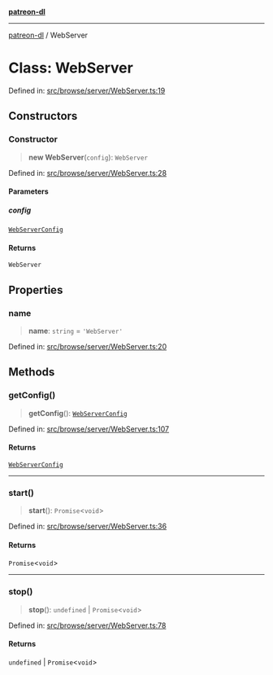 [**patreon-dl**](../README.md)

***

[patreon-dl](../README.md) / WebServer

# Class: WebServer

Defined in: [src/browse/server/WebServer.ts:19](https://github.com/patrickkfkan/patreon-dl/blob/13dcc2ff5398507f6088673ed657c12686142841/src/browse/server/WebServer.ts#L19)

## Constructors

### Constructor

> **new WebServer**(`config`): `WebServer`

Defined in: [src/browse/server/WebServer.ts:28](https://github.com/patrickkfkan/patreon-dl/blob/13dcc2ff5398507f6088673ed657c12686142841/src/browse/server/WebServer.ts#L28)

#### Parameters

##### config

[`WebServerConfig`](../interfaces/WebServerConfig.md)

#### Returns

`WebServer`

## Properties

### name

> **name**: `string` = `'WebServer'`

Defined in: [src/browse/server/WebServer.ts:20](https://github.com/patrickkfkan/patreon-dl/blob/13dcc2ff5398507f6088673ed657c12686142841/src/browse/server/WebServer.ts#L20)

## Methods

### getConfig()

> **getConfig**(): [`WebServerConfig`](../interfaces/WebServerConfig.md)

Defined in: [src/browse/server/WebServer.ts:107](https://github.com/patrickkfkan/patreon-dl/blob/13dcc2ff5398507f6088673ed657c12686142841/src/browse/server/WebServer.ts#L107)

#### Returns

[`WebServerConfig`](../interfaces/WebServerConfig.md)

***

### start()

> **start**(): `Promise`\<`void`\>

Defined in: [src/browse/server/WebServer.ts:36](https://github.com/patrickkfkan/patreon-dl/blob/13dcc2ff5398507f6088673ed657c12686142841/src/browse/server/WebServer.ts#L36)

#### Returns

`Promise`\<`void`\>

***

### stop()

> **stop**(): `undefined` \| `Promise`\<`void`\>

Defined in: [src/browse/server/WebServer.ts:78](https://github.com/patrickkfkan/patreon-dl/blob/13dcc2ff5398507f6088673ed657c12686142841/src/browse/server/WebServer.ts#L78)

#### Returns

`undefined` \| `Promise`\<`void`\>
